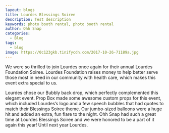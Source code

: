 ```yaml
---
layout: blogs
title: Lourdes Blessings Soiree
description: Test description
keywords: photo booth rental, photo booth rental
author: Ohh Snap
categories:
  - Blog
tags:
  - blog
image: https://0c123gkb.tinifycdn.com/2017-10-26-71189a.jpg
---
```

We were so thrilled to join Lourdes once again for their annual Lourdes Foundation Soiree. Lourdes Foundation raises money to help better serve those most in need in our community with health care, which makes this event extra special to us.

Lourdes chose our Bubbly back drop, which perfectly complemented this elegant event. Prop Box made some awesome custom props for this event, which included Lourdes’s logo and a few speech bubbles that had quotes to match their Blessings Soiree theme. Our jumbo-sized balloons were a huge hit and added an extra, fun flare to the night. Ohh Snap had such a great time at Lourdes Blessings Soiree and we were honored to be a part of it again this year\! Until next year Lourdes.
